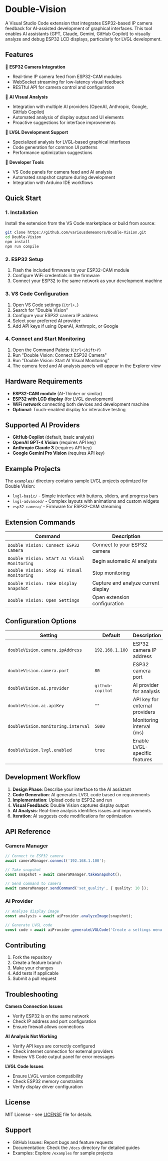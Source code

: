 # Double-Vision

A Visual Studio Code extension that integrates ESP32-based IP camera feedback for AI-assisted development of graphical interfaces. This tool enables AI assistants (GPT, Claude, Gemini, GitHub Copilot) to visually analyze and debug ESP32 LCD displays, particularly for LVGL development.

## Features

🎥 **ESP32 Camera Integration**
- Real-time IP camera feed from ESP32-CAM modules
- WebSocket streaming for low-latency visual feedback
- RESTful API for camera control and configuration

🤖 **AI Visual Analysis**
- Integration with multiple AI providers (OpenAI, Anthropic, Google, GitHub Copilot)
- Automated analysis of display output and UI elements
- Proactive suggestions for interface improvements

📱 **LVGL Development Support**
- Specialized analysis for LVGL-based graphical interfaces
- Code generation for common UI patterns
- Performance optimization suggestions

🔧 **Developer Tools**
- VS Code panels for camera feed and AI analysis
- Automated snapshot capture during development
- Integration with Arduino IDE workflows

## Quick Start

### 1. Installation

Install the extension from the VS Code marketplace or build from source:

```bash
git clone https://github.com/variousdemeanors/Double-Vision.git
cd Double-Vision
npm install
npm run compile
```

### 2. ESP32 Setup

1. Flash the included firmware to your ESP32-CAM module
2. Configure WiFi credentials in the firmware
3. Connect your ESP32 to the same network as your development machine

### 3. VS Code Configuration

1. Open VS Code settings (`Ctrl+,`)
2. Search for "Double Vision"
3. Configure your ESP32 camera IP address
4. Select your preferred AI provider
5. Add API keys if using OpenAI, Anthropic, or Google

### 4. Connect and Start Monitoring

1. Open the Command Palette (`Ctrl+Shift+P`)
2. Run "Double Vision: Connect ESP32 Camera"
3. Run "Double Vision: Start AI Visual Monitoring"
4. The camera feed and AI analysis panels will appear in the Explorer view

## Hardware Requirements

- **ESP32-CAM module** (AI-Thinker or similar)
- **ESP32 with LCD display** (for LVGL development)
- **WiFi network** connecting both devices and development machine
- **Optional**: Touch-enabled display for interactive testing

## Supported AI Providers

- **GitHub Copilot** (default, basic analysis)
- **OpenAI GPT-4 Vision** (requires API key)
- **Anthropic Claude 3** (requires API key)
- **Google Gemini Pro Vision** (requires API key)

## Example Projects

The `examples/` directory contains sample LVGL projects optimized for Double Vision:

- `lvgl-basic/` - Simple interface with buttons, sliders, and progress bars
- `lvgl-advanced/` - Complex layouts with animations and custom widgets
- `esp32-camera/` - Firmware for ESP32-CAM streaming

## Extension Commands

| Command | Description |
|---------|-------------|
| `Double Vision: Connect ESP32 Camera` | Connect to your ESP32 camera |
| `Double Vision: Start AI Visual Monitoring` | Begin automatic AI analysis |
| `Double Vision: Stop AI Visual Monitoring` | Stop monitoring |
| `Double Vision: Take Display Snapshot` | Capture and analyze current display |
| `Double Vision: Open Settings` | Open extension configuration |

## Configuration Options

| Setting | Default | Description |
|---------|---------|-------------|
| `doubleVision.camera.ipAddress` | `192.168.1.100` | ESP32 camera IP address |
| `doubleVision.camera.port` | `80` | ESP32 camera port |
| `doubleVision.ai.provider` | `github-copilot` | AI provider for analysis |
| `doubleVision.ai.apiKey` | `""` | API key for external providers |
| `doubleVision.monitoring.interval` | `5000` | Monitoring interval (ms) |
| `doubleVision.lvgl.enabled` | `true` | Enable LVGL-specific features |

## Development Workflow

1. **Design Phase**: Describe your interface to the AI assistant
2. **Code Generation**: AI generates LVGL code based on requirements
3. **Implementation**: Upload code to ESP32 and run
4. **Visual Feedback**: Double Vision captures display output
5. **AI Analysis**: Real-time analysis identifies issues and improvements
6. **Iteration**: AI suggests code modifications for optimization

## API Reference

### Camera Manager

```typescript
// Connect to ESP32 camera
await cameraManager.connect('192.168.1.100');

// Take snapshot
const snapshot = await cameraManager.takeSnapshot();

// Send command to camera
await cameraManager.sendCommand('set_quality', { quality: 10 });
```

### AI Provider

```typescript
// Analyze display image
const analysis = await aiProvider.analyzeImage(snapshot);

// Generate LVGL code
const code = await aiProvider.generateLVGLCode('Create a settings menu');
```

## Contributing

1. Fork the repository
2. Create a feature branch
3. Make your changes
4. Add tests if applicable
5. Submit a pull request

## Troubleshooting

**Camera Connection Issues**
- Verify ESP32 is on the same network
- Check IP address and port configuration
- Ensure firewall allows connections

**AI Analysis Not Working**
- Verify API keys are correctly configured
- Check internet connection for external providers
- Review VS Code output panel for error messages

**LVGL Code Issues**
- Ensure LVGL version compatibility
- Check ESP32 memory constraints
- Verify display driver configuration

## License

MIT License - see [LICENSE](LICENSE) file for details.

## Support

- GitHub Issues: Report bugs and feature requests
- Documentation: Check the `/docs` directory for detailed guides
- Examples: Explore `/examples` for sample projects
